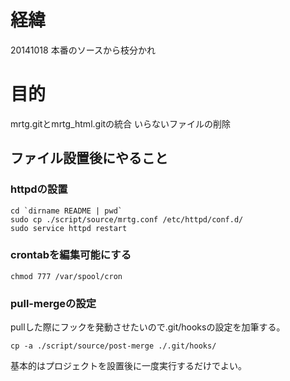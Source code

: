 # 経緯
20141018 本番のソースから枝分かれ 

# 目的
mrtg.gitとmrtg_html.gitの統合
いらないファイルの削除



## ファイル設置後にやること

### httpdの設置

```
cd `dirname README | pwd`
sudo cp ./script/source/mrtg.conf /etc/httpd/conf.d/
sudo service httpd restart
```


### crontabを編集可能にする 

```
chmod 777 /var/spool/cron
```
### pull-mergeの設定
pullした際にフックを発動させたいので.git/hooksの設定を加筆する。

```
cp -a ./script/source/post-merge ./.git/hooks/
```
基本的はプロジェクトを設置後に一度実行するだけでよい。

